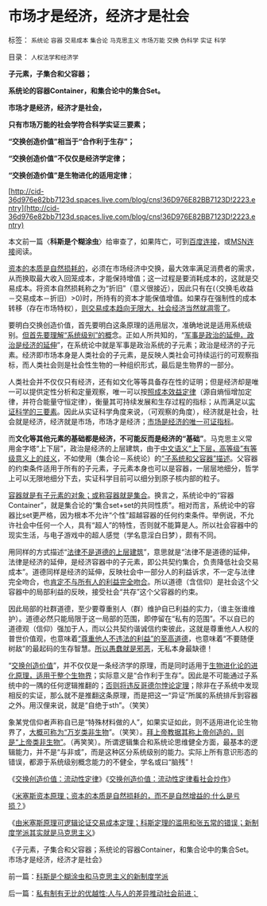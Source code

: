 # 市场才是经济，经济才是社会

标签： `系统论` `容器` `交易成本` `集合论` `马克思主义` `市场万能` `交换` `伪科学` `实证` `科学` 

目录： `人权法学和经济学`

**子元素，子集合和父容器；**

**系统论的容器Container，和集合论中的集合Set。**

**市场才是经济，经济才是社会，**

**只有市场万能的社会学符合科学实证三要素；**

**“交换创造价值”相当于“合作利于生存”；**

**“交换创造价值”不仅仅是经济学定律；**

**“交换创造价值”是生物进化的适用定律**；

[http://cid-36d976e82bb7123d.spaces.live.com/blog/cns!36D976E82BB7123D!2223.entry](http://cid-36d976e82bb7123d.spaces.live.com/blog/cns!36D976E82BB7123D!2223.entry)

本文前一篇〈**科斯是个糊涂虫**〉给审查了，如果阵亡，可到[百度连接](http://hi.baidu.com/darthchn/blog/item/79c93b27d2f4e4068a82a118.html)，或[MSN连接](http://cid-36d976e82bb7123d.spaces.live.com/blog/cns!36D976E82BB7123D!2222.entry)阅读。

[资本的本质是自然损耗的](../../../2010/3/5/我国的贫富差距是历史上最小并在继续缩小.md)，必须在市场经济中交换，最大效率满足消费者的需求，从而换取最大收入回笼成本，才能保持增值；这一过程是要消耗成本的，这就是交易成本。将资本自然损耗称之为“折旧”（意义很接近），因此只有在(（交换毛收益－交易成本－折旧）>0)时，所持有的资本才能保值增值。如果存在强制性的成本转移（存在市场特权），[则交易成本趋向无限大，社会经济当然就凋零了](../../../2009/11/10/中国社会的交易成本和不确定性成本.md)。



要明白交换创造价值，首先要明白这条原理的适用层次，准确地说是适用系统级别。[但首先要理解“系统级别”的概](../../../2009/5/4/使用Aorasms的角色分析社会经济流程.md)念。正如人所共知的，“[军事是政治的延伸，政治是经济的延伸](../../../2008/2/20/大道无为，上善若水，——至胜无形.md)”，在系统论中就是军事是政治系统的子元素；政治是经济的子元素。经济即市场本身是人类社会的子元素，是反映人类社会可持续运行的可观察指标，而人类社会则是社会性生物的一种组织形式，最后是生物界的一部分。

人类社会并不仅仅只有经济，还有如文化等等具备存在性的证明；但是经济却是唯一可以提供定性分析和定量观察，唯一可以按[照成本效益定律](../../../2009/12/7/经济学中的科学和最朴素的成本效益定律.md)（源自熵恒增加定律，并符合能量守恒定律），衡量其可持续发展和生存过程的指标；从而满足以[实证科学的三要素](../../../2009/6/5/构成科学完备性的基础断言就是三要素.md)。因此从实证科学角度来说，（可观察的角度），经济就是社会，社会就是经济，经济就是市场，市场才是经济；[市场是经济的唯一可证指标](../../../2009/2/3/市场，是经济学的依归，万能的观测标尺.md)。

而**文化等其他元素的基础都是经济，不可能反而是经济的“基础”**。马克思主义常用金字塔“上下层”，政治是经济的上层建筑，由于[中文语义“上下层，高等级”有等级意义上的歧义](../../../2010/10/16/汉语是修辞表意语言，最适合道德口水仗.md)，不如使用（集合论－系统论）的[“子系统和父容器”描述](../../../2009/4/20/人性本私来源于生物进化论的生物属性.md)。父容器的约束条件适用于所有的子元素，子元素本身也可以是容器，一层层地细分，哲学上可以无限地细分下去，实证科学目前可以细分到原子核内部的粒子。

[容器就是有子元素的对象；或称容器就是集合](../../../2009/11/1/对象逻辑标识语义矫饰的“所有权窃据”.md)。换言之，系统论中的“容器Container”，就是集合论的“集合set+set的共同性质”。相对而言，系统论中的容器比set更严格，因为根本不允许“个性”超越容器的任何约束条件。举例说，不允许社会中任何一个人，具有“超人”的特性，否则就不能算是人。所以社会容器中的现实生活，与电子游戏中的超人感觉（学名意淫白日梦），颇有不同。

用同样的方式描述“[法律不是道德的上层建筑](../../../2007/9/30/民主就是与民约法；法律并不是道德的上层建筑.md)”，意思就是“法律不是道德的延伸，法律是经济的延伸，是经济容器中的子元素，即公共契约集合，负责降低社会交易成本”。道德同样是经济的延伸，反映社会中一部分人的利益诉求，不一定与法律完全吻合，也[肯定不与所有人的利益完全吻合](../../../2009/11/19/怎样讲道德？道德和法律的发展关系.md)。所以道德（含信仰）是社会这个父容器中的局部利益的反映，接受社会“共存”这个父容器的约束。

因此局部的社群道德，至少要尊重别人（群）维护自已利益的实力，（谁主张谁维护）。道德必然只能局限于这一局部的范围，即停留在“私有的范围”。不以自已的道德观（信仰）强加于人，而以公共契约谐诚信约束彼此，这就是尊重他人人权的普世价值观，也意味着[“尊重他人不违法的利益”的至高道德](../../../2010/6/27/道德自省即为善，道德律人必为恶,道德标榜则为邪.md)，也意味着“不要随便树敌”的最起码的生存智慧。[所以愚蠢就是邪恶](../../../2010/5/11/邪恶的本质是愚蠢！.md)，无私本身最缺德！

“[交换创造价值](../../../2010/7/4/民主就是把消费权归还国民.md)”，并不仅仅是一条经济学的原理，而是同时适用于[生物进化论的进化原理，适用于整个生物界](../../../2010/6/13/“从林法则”不是“物竞天择，适者生存”;不是进化论.md)；实际意义是“合作利于生存”。因此是不可能通过子系统中的一隅的任何逻辑推翻的；[否则将违反哥德尔悖论定理](../../../2009/6/9/正确处理宗教及唯心信仰和科学实证性的关系.md)；除非在子系统中发现相反的实证，那么就不是推翻这条原理，而是把这一“异证”所属的系统排斥到容器之外。用汉俚来说，就是“自绝于sth”。（笑笑）

象某党信仰者声称自已是“特殊材料做的人”，如果实证如此，则不适用进化论生物界了，[大概可称为“万岁类非生物](http://hi.baidu.com/darthchn/blog/item/96cf97dc3b608bc98c10297b.html)”。（笑笑）。[拜上帝教据其称上帝创造的，则是“上帝类非生物”](../../../2010/2/2/炮轰进化论.md)。（再笑笑）。所谓逻辑集合和系统论思维健全方面，最基本的逻辑能力，并不是“与非或”，而是这种区分系统级别的能力。实际上所有意识形态的错误，都源于系统级别概念能力的不健全，学名或曰“脑残”！

《[交换创造价值：流动性定律](../../../2010/12/21/交换创造价值：流动性定律.md)》《[交换创造价值：流动性定律看社会炒作](../../../2010/12/21/交换创造价值：流动性定律看炒作.md)》

《[米塞斯资本原理；资本的本质是自然损耗的，而不是自然增益的;什么是亏损？](../../../2010/12/21/米塞斯资本原理；什么是亏损？.md)》

《[由米塞斯原理可逻辑论证交易成本定理；科斯定理的滥用和张五常的错误；新制度学派其实就是马克思主义](http://hi.baidu.com/darthchn/blog/item/79c93b27d2f4e4068a82a118.html)》

《子元素，子集合和父容器；系统论的容器Container，和集合论中的集合Set。市场才是经济，经济才是社会》

前一篇：[科斯是个糊涂虫和马克思主义的新制度学派](../../../2010/12/22/科斯是个糊涂虫和马克思主义的新制度学派.md)

后一篇：[私有制有无比的优越性;人与人的差异推动社会前进；](../../../2010/12/22/私有制有无比的优越性;人与人的差异推动社会前进；.md)